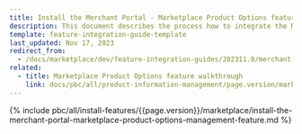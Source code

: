 ```yaml
---
title: Install the Merchant Portal - Marketplace Product Options feature
description: This document describes the process how to integrate the Merchant Portal — Marketplace Product Options Management into a Spryker project.
template: feature-integration-guide-template
last_updated: Nov 17, 2023
redirect_from:
  - /docs/marketplace/dev/feature-integration-guides/202311.0/merchant-portal-marketplace-product-options-management-feature-integration.html
related:
  - title: Marketplace Product Options feature walkthrough
    link: docs/pbc/all/product-information-management/page.version/marketplace/marketplace-product-options-feature-overview.html
---
```


{% include pbc/all/install-features/{{page.version}}/marketplace/install-the-merchant-portal-marketplace-product-options-management-feature.md %} <!-- To edit, see /_includes/pbc/all/install-features/202311.0/marketplace/install-the-merchant-portal-marketplace-product-options-management-feature.md -->
